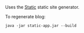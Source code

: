 Uses the [Static](http://nakkaya.com/static.html) static site generator.

To regenerate blog:

```
java -jar static-app.jar --build
```
